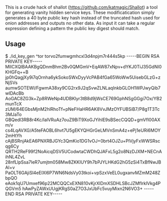This is a crude hack of shallot (https://github.com/katmagic/Shallot) a tool for generating vanity hidden service keys. These modificatication simply generates a 40 byte public key hash instead of the truncated hash used for onion addresses and outputs no other data. As input it can take a regular expression defining a pattern the public key digest should match.

Usage
------------

$ ./id_key_gen ^tor
torvo2fumwgmhcxl3d4npjm7r444s5kp
-----BEGIN RSA PRIVATE KEY-----
MIICXQIBAAKBgQDnmBhm2Bv0QMGmV+EqAW87xNpv+dYKJ0TiJ35GdNI0KHGFq++B
jp0hQagjXy9i7qOrnha6ykSokoSWxDyyVcPAB4fGa65WoWw5UisebGLzG+zNjSVs
aumwSOTEWI/FgwmA38xy9CG2rx9J2qSvwZLNLaqInkbGLOH1WPJwyQib7wIDAcBb
AoGAC8ZG3k+Zp8RWeNp4UDBKlyr3tB8d9jWsCE769GphNSgGGgi7Ox/YB2munTcX
zUM/64EGbsMjnM2hlRhoTf+pNeFHaHR6AK8VvJMzOYFUBSiB7/P8g1T3Tc3MJaTo
GBQedl3RB8r4Kc/lalVRuAz7ouZ9BiT9XoGJYihlE9sBSecCQQD+gmVfl00AXm/v
cs4LqAVXG/A5teFAOBL6hvt7U5gEKYQHGrGeLMVnSmA4z+ePj1eURi6MOY2mHtYh
cAjBSRnjAkEA6PNXRBJGYc3QmKio1DG1vOJ+0brt4OJZu+PlVjyFxWWSRscqg6Cy
QRTH2ReF99f2NoAicqDSV5UCodwtaCWDhQJAFxL5g2o8NzDJXM+NECnAihNL4ZvL
28nfLlpSsa7IeR7umjtm058Mw8ZKKIUY9h7bPJYLHKdG2hG5zSi4TxBfNwJBAI+v
PaOLT6GAjiSl4eEIXl6P7WN6NdsVy03tkoi+vpSzxVeEL0ugxanvMZmM248ZbpQO
eAok1qU7Umxef96p22MCQQCxEXN810vKjrXlDmXSDHLSBcJZMflrklVkg4PQGVm5
hAwPyZAWxUUgjKRgS0aZ7O3JxUbFc5vuyMixn2N6VO3+
-----END RSA PRIVATE KEY-----

